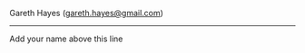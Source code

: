 Gareth Hayes (gareth.hayes@gmail.com)

-----------------------------------------------
Add your name above this line